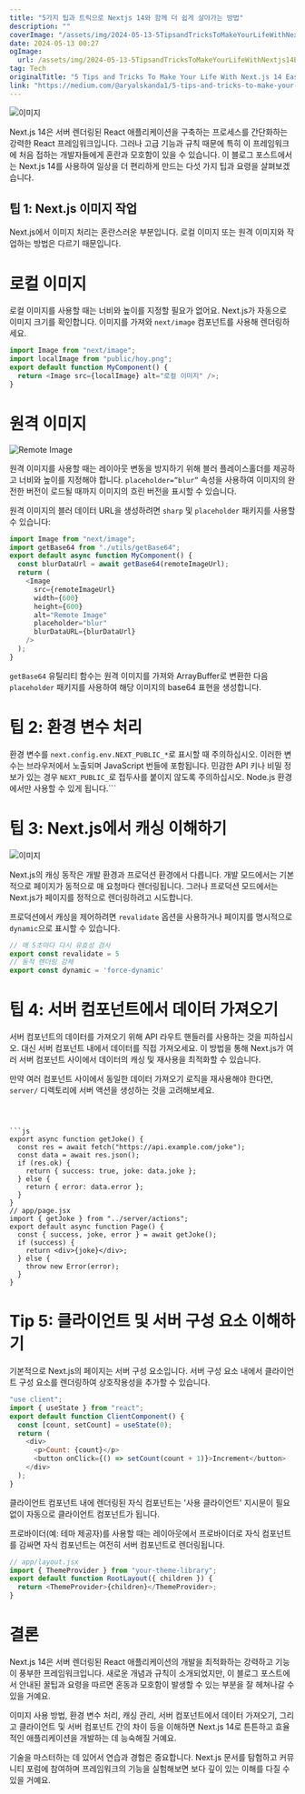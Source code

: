 ```yaml
---
title: "5가지 팁과 트릭으로 Nextjs 14와 함께 더 쉽게 살아가는 방법"
description: ""
coverImage: "/assets/img/2024-05-13-5TipsandTricksToMakeYourLifeWithNextjs14Easier_0.png"
date: 2024-05-13 00:27
ogImage: 
  url: /assets/img/2024-05-13-5TipsandTricksToMakeYourLifeWithNextjs14Easier_0.png
tag: Tech
originalTitle: "5 Tips and Tricks To Make Your Life With Next.js 14 Easier"
link: "https://medium.com/@aryalskanda1/5-tips-and-tricks-to-make-your-life-with-next-js-14-easier-f272bb52537e"
---
```



![이미지](/assets/img/2024-05-13-5TipsandTricksToMakeYourLifeWithNextjs14Easier_0.png)

Next.js 14은 서버 렌더링된 React 애플리케이션을 구축하는 프로세스를 간단화하는 강력한 React 프레임워크입니다. 그러나 고급 기능과 규칙 때문에 특히 이 프레임워크에 처음 접하는 개발자들에게 혼란과 모호함이 있을 수 있습니다. 이 블로그 포스트에서는 Next.js 14를 사용하여 일상을 더 편리하게 만드는 다섯 가지 팁과 요령을 살펴보겠습니다.

## 팁 1: Next.js 이미지 작업

Next.js에서 이미지 처리는 혼란스러운 부분입니다. 로컬 이미지 또는 원격 이미지와 작업하는 방법은 다르기 때문입니다.



# 로컬 이미지

로컬 이미지를 사용할 때는 너비와 높이를 지정할 필요가 없어요. Next.js가 자동으로 이미지 크기를 확인합니다. 이미지를 가져와 `next/image` 컴포넌트를 사용해 렌더링하세요.

```js
import Image from "next/image";
import localImage from "public/hoy.png";
export default function MyComponent() {
  return <Image src={localImage} alt="로컬 이미지" />;
}
```



# 원격 이미지

![Remote Image](/assets/img/2024-05-13-5TipsandTricksToMakeYourLifeWithNextjs14Easier_2.png)

원격 이미지를 사용할 때는 레이아웃 변동을 방지하기 위해 블러 플레이스홀더를 제공하고 너비와 높이를 지정해야 합니다. `placeholder=”blur”` 속성을 사용하여 이미지의 완전한 버전이 로드될 때까지 이미지의 흐린 버전을 표시할 수 있습니다.

원격 이미지의 블러 데이터 URL을 생성하려면 `sharp` 및 `placeholder` 패키지를 사용할 수 있습니다:



```js
import Image from "next/image";
import getBase64 from "./utils/getBase64";
export default async function MyComponent() {
  const blurDataUrl = await getBase64(remoteImageUrl);
  return (
    <Image
      src={remoteImageUrl}
      width={600}
      height={600}
      alt="Remote Image"
      placeholder="blur"
      blurDataURL={blurDataUrl}
    />
  );
}
```

`getBase64` 유틸리티 함수는 원격 이미지를 가져와 ArrayBuffer로 변환한 다음 `placeholder` 패키지를 사용하여 해당 이미지의 base64 표현을 생성합니다.

# 팁 2: 환경 변수 처리

환경 변수를 `next.config.env.NEXT_PUBLIC_*`로 표시할 때 주의하십시오. 이러한 변수는 브라우저에서 노출되며 JavaScript 번들에 포함됩니다. 민감한 API 키나 비밀 정보가 있는 경우 `NEXT_PUBLIC_`로 접두사를 붙이지 않도록 주의하십시오. Node.js 환경에서만 사용할 수 있게 됩니다.```



# 팁 3: Next.js에서 캐싱 이해하기

![이미지](/assets/img/2024-05-13-5TipsandTricksToMakeYourLifeWithNextjs14Easier_3.png)

Next.js의 캐싱 동작은 개발 환경과 프로덕션 환경에서 다릅니다. 개발 모드에서는 기본적으로 페이지가 동적으로 매 요청마다 렌더링됩니다. 그러나 프로덕션 모드에서는 Next.js가 페이지를 정적으로 렌더링하려고 시도합니다.

프로덕션에서 캐싱을 제어하려면 `revalidate` 옵션을 사용하거나 페이지를 명시적으로 `dynamic`으로 표시할 수 있습니다.



```js
// 매 5초마다 다시 유효성 검사
export const revalidate = 5
// 동적 렌더링 강제
export const dynamic = 'force-dynamic'
```

# 팁 4: 서버 컴포넌트에서 데이터 가져오기

서버 컴포넌트의 데이터를 가져오기 위해 API 라우트 핸들러를 사용하는 것을 피하십시오. 대신 서버 컴포넌트 내에서 데이터를 직접 가져오세요. 이 방법을 통해 Next.js가 여러 서버 컴포넌트 사이에서 데이터의 캐싱 및 재사용을 최적화할 수 있습니다.

만약 여러 컴포넌트 사이에서 동일한 데이터 가져오기 로직을 재사용해야 한다면, `server/` 디렉토리에 서버 액션을 생성하는 것을 고려해보세요.
```



```js
export async function getJoke() {
  const res = await fetch("https://api.example.com/joke");
  const data = await res.json();
  if (res.ok) {
    return { success: true, joke: data.joke };
  } else {
    return { error: data.error };
  }
}
// app/page.jsx
import { getJoke } from "../server/actions";
export default async function Page() {
  const { success, joke, error } = await getJoke();
  if (success) {
    return <div>{joke}</div>;
  } else {
    throw new Error(error);
  }
}
```

# Tip 5: 클라이언트 및 서버 구성 요소 이해하기

기본적으로 Next.js의 페이지는 서버 구성 요소입니다. 서버 구성 요소 내에서 클라이언트 구성 요소를 렌더링하여 상호작용성을 추가할 수 있습니다.

```js
"use client";
import { useState } from "react";
export default function ClientComponent() {
  const [count, setCount] = useState(0);
  return (
    <div>
      <p>Count: {count}</p>
      <button onClick={() => setCount(count + 1)}>Increment</button>
    </div>
  );
}
```



클라이언트 컴포넌트 내에 렌더링된 자식 컴포넌트는 '사용 클라이언트' 지시문이 필요 없이 자동으로 클라이언트 컴포넌트가 됩니다.

프로바이더(예: 테마 제공자)를 사용할 때는 레이아웃에서 프로바이더로 자식 컴포넌트를 감싸면 자식 컴포넌트는 여전히 서버 컴포넌트로 렌더링됩니다.

```js
// app/layout.jsx
import { ThemeProvider } from "your-theme-library";
export default function RootLayout({ children }) {
  return <ThemeProvider>{children}</ThemeProvider>;
}
```

# 결론



Next.js 14은 서버 렌더링된 React 애플리케이션의 개발을 최적화하는 강력하고 기능이 풍부한 프레임워크입니다. 새로운 개념과 규칙이 소개되었지만, 이 블로그 포스트에서 안내된 꿀팁과 요령을 따르면 혼동과 모호함이 발생할 수 있는 부분을 잘 헤쳐나갈 수 있을 거예요.

이미지 사용 방법, 환경 변수 처리, 캐싱 관리, 서버 컴포넌트에서 데이터 가져오기, 그리고 클라이언트 및 서버 컴포넌트 간의 차이 등을 이해하면 Next.js 14로 튼튼하고 효율적인 애플리케이션을 개발하는 데 능숙해질 거예요.

기술을 마스터하는 데 있어서 연습과 경험은 중요합니다. Next.js 문서를 탐험하고 커뮤니티 포럼에 참여하며 프레임워크의 기능을 실험해보면 보다 깊이 있는 이해를 다질 수 있을 거예요.